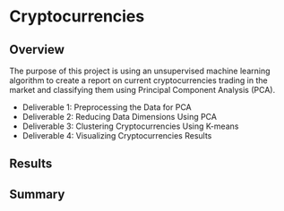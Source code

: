 # Cryptocurrencies

## Overview

The purpose of this project is using an unsupervised machine learning algorithm to create a report on current cryptocurrencies trading in the market and classifying them using Principal Component Analysis (PCA).

* Deliverable 1: Preprocessing the Data for PCA
* Deliverable 2: Reducing Data Dimensions Using PCA
* Deliverable 3: Clustering Cryptocurrencies Using K-means
* Deliverable 4: Visualizing Cryptocurrencies Results

## Results



## Summary
